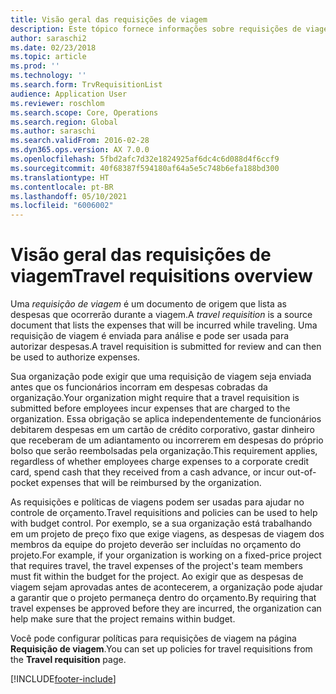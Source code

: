 ```yaml
---
title: Visão geral das requisições de viagem
description: Este tópico fornece informações sobre requisições de viagem. Uma requisição de viagem documenta as despesas de viagem planejadas.
author: saraschi2
ms.date: 02/23/2018
ms.topic: article
ms.prod: ''
ms.technology: ''
ms.search.form: TrvRequisitionList
audience: Application User
ms.reviewer: roschlom
ms.search.scope: Core, Operations
ms.search.region: Global
ms.author: saraschi
ms.search.validFrom: 2016-02-28
ms.dyn365.ops.version: AX 7.0.0
ms.openlocfilehash: 5fbd2afc7d32e1824925af6dc4c6d088d4f6ccf9
ms.sourcegitcommit: 40f68387f594180af64a5e5c748b6efa188bd300
ms.translationtype: HT
ms.contentlocale: pt-BR
ms.lasthandoff: 05/10/2021
ms.locfileid: "6006002"
---
```

# <a name="travel-requisitions-overview"></a><span data-ttu-id="e97d3-104">Visão geral das requisições de viagem</span><span class="sxs-lookup"><span data-stu-id="e97d3-104">Travel requisitions overview</span></span>

<span data-ttu-id="e97d3-105">Uma *requisição de viagem* é um documento de origem que lista as despesas que ocorrerão durante a viagem.</span><span class="sxs-lookup"><span data-stu-id="e97d3-105">A *travel requisition* is a source document that lists the expenses that will be incurred while traveling.</span></span> <span data-ttu-id="e97d3-106">Uma requisição de viagem é enviada para análise e pode ser usada para autorizar despesas.</span><span class="sxs-lookup"><span data-stu-id="e97d3-106">A travel requisition is submitted for review and can then be used to authorize expenses.</span></span>

<span data-ttu-id="e97d3-107">Sua organização pode exigir que uma requisição de viagem seja enviada antes que os funcionários incorram em despesas cobradas da organização.</span><span class="sxs-lookup"><span data-stu-id="e97d3-107">Your organization might require that a travel requisition is submitted before employees incur expenses that are charged to the organization.</span></span> <span data-ttu-id="e97d3-108">Essa obrigação se aplica independentemente de funcionários debitarem despesas em um cartão de crédito corporativo, gastar dinheiro que receberam de um adiantamento ou incorrerem em despesas do próprio bolso que serão reembolsadas pela organização.</span><span class="sxs-lookup"><span data-stu-id="e97d3-108">This requirement applies, regardless of whether employees charge expenses to a corporate credit card, spend cash that they received from a cash advance, or incur out-of-pocket expenses that will be reimbursed by the organization.</span></span>

<span data-ttu-id="e97d3-109">As requisições e políticas de viagens podem ser usadas para ajudar no controle de orçamento.</span><span class="sxs-lookup"><span data-stu-id="e97d3-109">Travel requisitions and policies can be used to help with budget control.</span></span> <span data-ttu-id="e97d3-110">Por exemplo, se a sua organização está trabalhando em um projeto de preço fixo que exige viagens, as despesas de viagem dos membros da equipe do projeto deverão ser incluídas no orçamento do projeto.</span><span class="sxs-lookup"><span data-stu-id="e97d3-110">For example, if your organization is working on a fixed-price project that requires travel, the travel expenses of the project's team members must fit within the budget for the project.</span></span> <span data-ttu-id="e97d3-111">Ao exigir que as despesas de viagem sejam aprovadas antes de acontecerem, a organização pode ajudar a garantir que o projeto permaneça dentro do orçamento.</span><span class="sxs-lookup"><span data-stu-id="e97d3-111">By requiring that travel expenses be approved before they are incurred, the organization can help make sure that the project remains within budget.</span></span>

<span data-ttu-id="e97d3-112">Você pode configurar políticas para requisições de viagem na página **Requisição de viagem**.</span><span class="sxs-lookup"><span data-stu-id="e97d3-112">You can set up policies for travel requisitions from the **Travel requisition** page.</span></span>


[!INCLUDE[footer-include](../includes/footer-banner.md)]